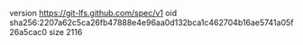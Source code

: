 version https://git-lfs.github.com/spec/v1
oid sha256:2207a62c5ca26fb47888e4e96aa0d132bca1c462704b16ae5741a05f26a5cac0
size 2116
